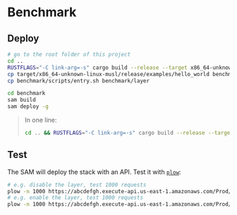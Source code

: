 # Benchmark

## Deploy

```bash
# go to the root folder of this project
cd ..
RUSTFLAGS="-C link-arg=-s" cargo build --release --target x86_64-unknown-linux-musl --example hello_world
cp target/x86_64-unknown-linux-musl/release/examples/hello_world benchmark/layer
cp benchmark/scripts/entry.sh benchmark/layer

cd benchmark
sam build
sam deploy -g
```

> In one line:
>
> ```bash
> cd .. && RUSTFLAGS="-C link-arg=-s" cargo build --release --target x86_64-unknown-linux-musl --example hello_world && cp target/x86_64-unknown-linux-musl/release/examples/hello_world benchmark/layer && cp benchmark/scripts/entry.sh benchmark/layer && cd benchmark && sam build && sam deploy
> ```

## Test

The SAM will deploy the stack with an API. Test it with [`plow`](https://github.com/six-ddc/plow):

```bash
# e.g. disable the layer, test 1000 requests
plow -n 1000 https://abcdefgh.execute-api.us-east-1.amazonaws.com/Prod/disabled
# e.g. enable the layer, test 1000 requests
plow -n 1000 https://abcdefgh.execute-api.us-east-1.amazonaws.com/Prod/enabled
```
